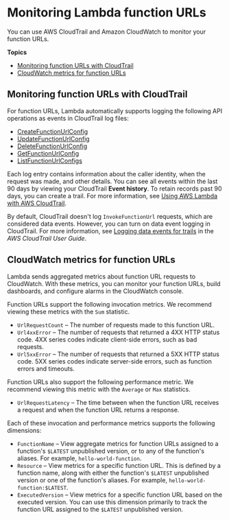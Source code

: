 # Monitoring Lambda function URLs<a name="urls-monitoring"></a>

You can use AWS CloudTrail and Amazon CloudWatch to monitor your function URLs\.

**Topics**
+ [Monitoring function URLs with CloudTrail](#urls-cloudtrail)
+ [CloudWatch metrics for function URLs](#urls-cloudwatch)

## Monitoring function URLs with CloudTrail<a name="urls-cloudtrail"></a>

For function URLs, Lambda automatically supports logging the following API operations as events in CloudTrail log files:
+ [CreateFunctionUrlConfig](https://docs.aws.amazon.com/lambda/latest/dg/API_CreateFunctionUrlConfig.html)
+ [UpdateFunctionUrlConfig](https://docs.aws.amazon.com/lambda/latest/dg/API_UpdateFunctionUrlConfig.html)
+ [DeleteFunctionUrlConfig](https://docs.aws.amazon.com/lambda/latest/dg/API_DeleteFunctionUrlConfig.html)
+ [GetFunctionUrlConfig](https://docs.aws.amazon.com/lambda/latest/dg/API_GetFunctionUrlConfig.html)
+ [ListFunctionUrlConfigs](https://docs.aws.amazon.com/lambda/latest/dg/API_ListFunctionUrlConfigs.html)

Each log entry contains information about the caller identity, when the request was made, and other details\. You can see all events within the last 90 days by viewing your CloudTrail **Event history**\. To retain records past 90 days, you can create a trail\. For more information, see [Using AWS Lambda with AWS CloudTrail](with-cloudtrail.md)\.

By default, CloudTrail doesn't log `InvokeFunctionUrl` requests, which are considered data events\. However, you can turn on data event logging in CloudTrail\. For more information, see [Logging data events for trails](https://docs.aws.amazon.com/awscloudtrail/latest/userguide/logging-data-events-with-cloudtrail.html) in the *AWS CloudTrail User Guide*\.

## CloudWatch metrics for function URLs<a name="urls-cloudwatch"></a>

Lambda sends aggregated metrics about function URL requests to CloudWatch\. With these metrics, you can monitor your function URLs, build dashboards, and configure alarms in the CloudWatch console\.

Function URLs support the following invocation metrics\. We recommend viewing these metrics with the `Sum` statistic\.
+ `UrlRequestCount` – The number of requests made to this function URL\.
+ `Url4xxError` – The number of requests that returned a 4XX HTTP status code\. 4XX series codes indicate client\-side errors, such as bad requests\.
+ `Url5xxError` – The number of requests that returned a 5XX HTTP status code\. 5XX series codes indicate server\-side errors, such as function errors and timeouts\.

Function URLs also support the following performance metric\. We recommend viewing this metric with the `Average` or `Max` statistics\.
+ `UrlRequestLatency` – The time between when the function URL receives a request and when the function URL returns a response\.

Each of these invocation and performance metrics supports the following dimensions:
+ `FunctionName` – View aggregate metrics for function URLs assigned to a function's `$LATEST` unpublished version, or to any of the function's aliases\. For example, `hello-world-function`\.
+ `Resource` – View metrics for a specific function URL\. This is defined by a function name, along with either the function's `$LATEST` unpublished version or one of the function's aliases\. For example, `hello-world-function:$LATEST`\.
+ `ExecutedVersion` – View metrics for a specific function URL based on the executed version\. You can use this dimension primarily to track the function URL assigned to the `$LATEST` unpublished version\.